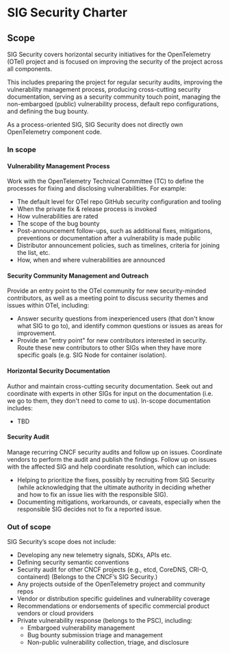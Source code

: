 # SIG Security Charter

## Scope

SIG Security covers horizontal security initiatives for the OpenTelemetry (OTel)
project and is focused on improving the security of the project across all
components.

This includes preparing the project for regular security audits, improving the
vulnerability management process, producing cross-cutting security
documentation, serving as a security community touch point, managing the
non-embargoed (public) vulnerability process, default repo configurations, and
defining the bug bounty.

As a process-oriented SIG, SIG Security does not directly own OpenTelemetry
component code.

### In scope

#### Vulnerability Management Process

Work with the OpenTelemetry Technical Committee (TC) to define the processes for
fixing and disclosing vulnerabilities. For example:

- The default level for OTel repo GitHub security configuration and tooling
- When the private fix & release process is invoked
- How vulnerabilities are rated
- The scope of the bug bounty
- Post-announcement follow-ups, such as additional fixes, mitigations,
  preventions or documentation after a vulnerability is made public
- Distributor announcement policies, such as timelines, criteria for joining the
  list, etc.
- How, when and where vulnerabilities are announced

#### Security Community Management and Outreach

Provide an entry point to the OTel community for new security-minded
contributors, as well as a meeting point to discuss security themes and issues
within OTel, including:

- Answer security questions from inexperienced users (that don't know what SIG
  to go to), and identify common questions or issues as areas for improvement.
- Provide an "entry point" for new contributors interested in security. Route
  these new contributors to other SIGs when they have more specific goals (e.g.
  SIG Node for container isolation).

#### Horizontal Security Documentation

Author and maintain cross-cutting security documentation. Seek out and
coordinate with experts in other SIGs for input on the documentation (i.e. we go
to them, they don't need to come to us). In-scope documentation includes:

- TBD

#### Security Audit

Manage recurring CNCF security audits and follow up on issues. Coordinate
vendors to perform the audit and publish the findings. Follow up on issues with
the affected SIG and help coordinate resolution, which can include:

- Helping to prioritize the fixes, possibly by recruiting from SIG Security
  (while acknowledging that the ultimate authority in deciding whether and how
  to fix an issue lies with the responsible SIG).
- Documenting mitigations, workarounds, or caveats, especially when the
  responsible SIG decides not to fix a reported issue.

### Out of scope

SIG Security’s scope does not include:

- Developing any new telemetry signals, SDKs, APIs etc.
- Defining security semantic conventions
- Security audit for other CNCF projects (e.g., etcd, CoreDNS, CRI-O,
  containerd) (Belongs to the CNCF’s SIG Security.)
- Any projects outside of the OpenTelemetry project and community repos
- Vendor or distribution specific guidelines and vulnerability coverage
- Recommendations or endorsements of specific commercial product vendors or
  cloud providers
- Private vulnerability response (belongs to the PSC), including:
  - Embargoed vulnerability management
  - Bug bounty submission triage and management
  - Non-public vulnerability collection, triage, and disclosure
